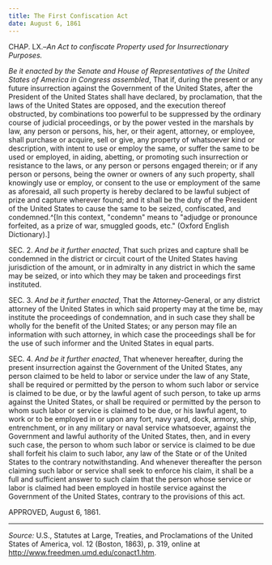 ```yaml
---
title: The First Confiscation Act
date: August 6, 1861
---
```


CHAP. LX.–*An Act to confiscate Property used for Insurrectionary
Purposes.*

*Be it enacted by the Senate and House of Representatives of the United
States of America in Congress assembled*, That if, during the present or
any future insurrection against the Government of the United States,
after the President of the United States shall have declared, by
proclamation, that the laws of the United States are opposed, and the
execution thereof obstructed, by combinations too powerful to be
suppressed by the ordinary course of judicial proceedings, or by the
power vested in the marshals by law, any person or persons, his, her, or
their agent, attorney, or employee, shall purchase or acquire, sell or
give, any property of whatsoever kind or description, with intent to use
or employ the same, or suffer the same to be used or employed, in
aiding, abetting, or promoting such insurrection or resistance to the
laws, or any person or persons engaged therein; or if any person or
persons, being the owner or owners of any such property, shall knowingly
use or employ, or consent to the use or employment of the same as
aforesaid, all such property is hereby declared to be lawful subject of
prize and capture wherever found; and it shall be the duty of the
President of the United States to cause the same to be seized,
confiscated, and condemned.^[In this context, "condemn" means to
"adjudge or pronounce forfeited, as a prize of war, smuggled goods,
etc." (Oxford English Dictionary).]

SEC. 2. *And be it further enacted*, That such prizes and capture shall
be condemned in the district or circuit court of the United States
having jurisdiction of the amount, or in admiralty in any district in
which the same may be seized, or into which they may be taken and
proceedings first instituted.

SEC. 3. *And be it further enacted*, That the Attorney-General, or any
district attorney of the United States in which said property may at the
time be, may institute the proceedings of condemnation, and in such case
they shall be wholly for the benefit of the United States; or any person
may file an information with such attorney, in which case the
proceedings shall be for the use of such informer and the United States
in equal parts.

SEC. 4. *And be it further enacted*, That whenever hereafter, during the
present insurrection against the Government of the United States, any
person claimed to be held to labor or service under the law of any
State, shall be required or permitted by the person to whom such labor
or service is claimed to be due, or by the lawful agent of such person,
to take up arms against the United States, or shall be required or
permitted by the person to whom such labor or service is claimed to be
due, or his lawful agent, to work or to be employed in or upon any fort,
navy yard, dock, armory, ship, entrenchment, or in any military or naval
service whatsoever, against the Government and lawful authority of the
United States, then, and in every such case, the person to whom such
labor or service is claimed to be due shall forfeit his claim to such
labor, any law of the State or of the United States to the contrary
notwithstanding. And whenever thereafter the person claiming such labor
or service shall seek to enforce his claim, it shall be a full and
sufficient answer to such claim that the person whose service or labor
is claimed had been employed in hostile service against the Government
of the United States, contrary to the provisions of this act.

APPROVED, August 6, 1861.

* * * * *

*Source:* U.S., Statutes at Large, Treaties, and Proclamations of the
United States of America, vol. 12 (Boston, 1863), p. 319, online at
<http://www.freedmen.umd.edu/conact1.htm>.

